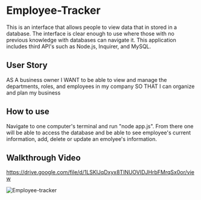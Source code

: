 # Employee-Tracker

This is an interface that allows people to view data that in stored in a database. The interface is clear enough to use where those with no previous knowledge with databases can navigate it. This application includes third API's such as Node.js, Inquirer, and MySQL. 

## User Story

AS A business owner
I WANT to be able to view and manage the departments, roles, and employees in my company
SO THAT I can organize and plan my business

## How to use

Navigate to one computer's terminal and run "node app.js". From there one will be able to access the database and be able to see employee's current information, add, delete or update an emolyee's information. 

## Walkthrough Video
https://drive.google.com/file/d/1LSKlJqDxyx8TINUOVIDJHrbFMrqSx0or/view

![Employee-tracker](https://user-images.githubusercontent.com/105468134/189469002-db6a4b78-5774-404f-bcc8-bd6af59a42da.gif)
